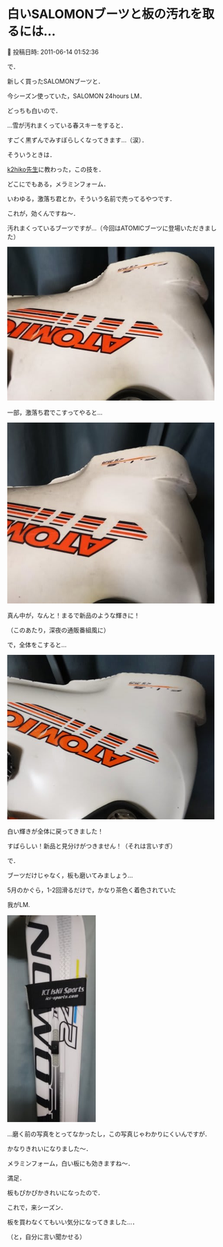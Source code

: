 # 白いSALOMONブーツと板の汚れを取るには…

📅 投稿日時: 2011-06-14 01:52:36

で．





新しく買ったSALOMONブーツと．


今シーズン使っていた，SALOMON 24hours LM．


どっちも白いので．





…雪が汚れまくっている春スキーをすると．


すごく黒ずんでみすぼらしくなってきます…（涙）．





そういうときは．


[k2hiko先生](http://blog.goo.ne.jp/k2hiko/)に教わった，この技を．


どこにでもある，メラミンフォーム．


いわゆる，激落ち君とか，そういう名前で売ってるやつです．


これが，効くんですね～．





汚れまくっているブーツですが…（今回はATOMICブーツに登場いただきました）




![0352821a96b1924f1b11a2358441cbc0.jpg](images/0352821a96b1924f1b11a2358441cbc0.jpg)







一部，激落ち君でこすってやると…




![ace35d500aca449c618dce7f4d00e85b.jpg](images/ace35d500aca449c618dce7f4d00e85b.jpg)




真ん中が，なんと！まるで新品のような輝きに！


（このあたり，深夜の通販番組風に）





で，全体をこすると…




![9b883c80e94d0f76b4339054e2d93c3f.jpg](images/9b883c80e94d0f76b4339054e2d93c3f.jpg)




白い輝きが全体に戻ってきました！


すばらしい！新品と見分けがつきません！（それは言いすぎ）





で．


ブーツだけじゃなく，板も磨いてみましょう…


5月のかぐら，1-2回滑るだけで，かなり茶色く着色されていた


我がLM.




![3c930595cebadb5c512e1f849dfecf90.jpg](images/3c930595cebadb5c512e1f849dfecf90.jpg)




…磨く前の写真をとってなかったし，この写真じゃわかりにくいんですが．


かなりきれいになりました～．


メラミンフォーム，白い板にも効きますね～．


満足．





板もぴかぴかきれいになったので．


これで，来シーズン．


板を買わなくてもいい気分になってきました…．


（と，自分に言い聞かせる）
